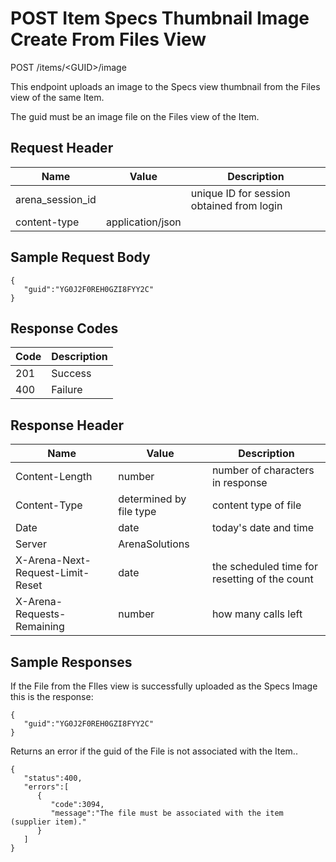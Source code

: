 # POST Item Specs Thumbnail Image Create From Files View
POST /items/&lt;GUID&gt;/image

This endpoint uploads an image to the Specs view thumbnail from the Files view of the same Item.

The guid must be an image file on the Files view of the  Item.

## Request Header

| Name  | Value  | Description  |
|  --- |  --- |  --- | 
| arena_session_id  |   | unique ID for session obtained from login  |
| content-type  | application/json  |   |

## Sample Request Body 


```
{  
   "guid":"YG0J2F0REH0GZI8FYY2C"
}
```
## Response Codes

| Code  | Description  |
|  --- |  --- | 
| 201  | Success  |
| 400  | Failure  |

## Response Header

| Name  | Value  | Description  |
|  --- |  --- |  --- | 
| Content-Length  | number  | number of characters in response  |
| Content-Type  | determined by file type  | content type of file  |
| Date  | date  | today's date and time  |
| Server  | ArenaSolutions  |   |
| X-Arena-Next-Request-Limit-Reset   | date  | the scheduled time for resetting of the count  |
| X-Arena-Requests-Remaining   | number  | how many calls left  |

## Sample Responses
If the File from the FIles view is successfully uploaded as the Specs Image this is the response:

```
{
   "guid":"YG0J2F0REH0GZI8FYY2C"
}
```
Returns an error  if the guid of the File is not associated with the Item..

```
{  
   "status":400,
   "errors":[  
      {  
         "code":3094,
         "message":"The file must be associated with the item (supplier item)."
      }
   ]
}
```

